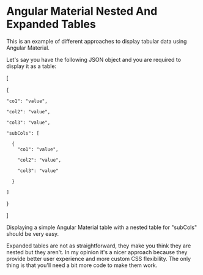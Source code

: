 # Angular Material Nested And Expanded Tables

This is an example of different approaches to display tabular data using Angular Material.

Let's say you have the following JSON object and you are required to display it as a table:

[

  {

    "co1": "value",

    "col2": "value",

    "col3": "value",

    "subCols": [

      {
        "co1": "value",

        "col2": "value",

        "col3": "value"

      }

    ]

  }

]

Displaying a simple Angular Material table with a nested table for "subCols" should be very easy.

Expanded tables are not as straightforward, they make you think they are nested but they aren't. In my opinion it's a nicer approach because they provide better user experience and more custom CSS flexibility. The only thing is that you'll need a bit more code to make them work.

